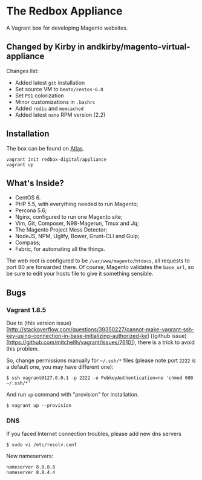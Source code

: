# The Redbox Appliance

A Vagrant box for developing Magento websites.

## Changed by Kirby in andkirby/magento-virtual-appliance
Changes list:
- Added latest `git` installation
- Set source VM to `bento/centos-6.8`
- Set `PS1` colorization
- Minor customizations in `.bashrc`
- Added `redis` and `memcached`
- Added latest `nano` RPM version (2.2)

## Installation

The box can be found on [Atlas][atlas].

```
vagrant init redbox-digital/appliance
vagrant up
```

## What's Inside?

- CentOS 6.
- PHP 5.5, with everything needed to run Magento;
- Percona 5.6;
- Nginx, configured to run one Magento site;
- Vim, Git, Composer, N98-Magerun, Tmux and Jq;
- The Magento Project Mess Detector;
- NodeJS, NPM, Uglify, Bower, Grunt-CLI and Gulp;
- Compass;
- Fabric, for automating all the things.

The web root is configured to be `/var/www/magento/htdocs`, all requests
to port 80 are forwarded there. Of course, Magento validates the
`base_url`, so be sure to edit your hosts file to give it something
sensible.

[atlas]: https://atlas.hashicorp.com/redbox-digital/boxes/appliance

## Bugs
### Vagrant 1.8.5
Due to (this version issue)[http://stackoverflow.com/questions/39350227/cannot-make-vagrant-ssh-key-using-connection-in-base-initializing-authorized-ke] ((github issue)[https://github.com/mitchellh/vagrant/issues/7610]), there is a trick to avoid this problem.

So, change permissions manually for `~/.ssh/*` files (please note port `2222` is a default one, you may have different one):
```
$ ssh vagrant@127.0.0.1 -p 2222 -o PubkeyAuthentication=no 'chmod 600 ~/.ssh/*'
```
And run `up` command with "provision" for installation.
```
$ vagrant up --provision
```
### DNS
If you faced Internet connection troubles, please add new dns servers
```shell
$ sudo vi /etc/resolv.conf
```
New nameservers:
```
nameserver 8.8.8.8
nameserver 8.8.4.4
```

